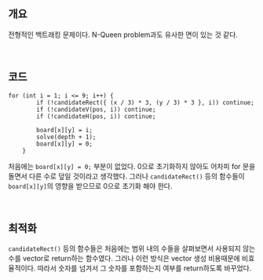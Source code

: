 ## 개요
전형적인 백트래킹 문제이다. N-Queen problem과도 유사한 면이 있는 것 같다.   

<br/>

## 코드
```
for (int i = 1; i <= 9; i++) {
        if (!candidateRect({ (x / 3) * 3, (y / 3) * 3 }, i)) continue;
        if (!candidateV(pos, i)) continue;
        if (!candidateH(pos, i)) continue;

        board[x][y] = i;
        solve(depth + 1);
        board[x][y] = 0;
    }
```

처음에는 `board[x][y] = 0;` 부분이 없었다. 0으로 초기화하지 않아도 어차피 for 문을 돌면서 다른 수로 덮일 것이라고 생각했다. 그러나 `candidateRect()` 등의 함수들이 `board[x][y]`의 영향을 받으므로 0으로 초기화 해야 한다.

<br/>

## 최적화
`candidateRect()` 등의 함수들은 처음에는 범위 내의 수들을 살펴보면서 사용되지 않는 수를 vector로 return하는 함수였다. 그러나 이런 방식은 vector 생성 비용때문에 비효율적이다. 따라서 숫자를 넘겨서 그 숫자를 포함하는지 여부를 return하도록 바꾸었다.